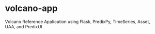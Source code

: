 # volcano-app
Volcano Reference Application using Flask, PredixPy, TimeSeries, Asset, UAA, and PredixUI
